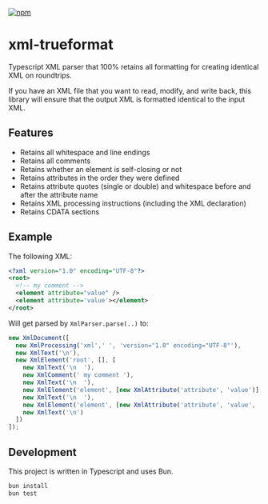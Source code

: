 [![npm](https://img.shields.io/npm/v/xml-trueformat)](https://www.npmjs.com/package/xml-trueformat)

# xml-trueformat

Typescript XML parser that 100% retains all formatting for creating identical XML on roundtrips.

If you have an XML file that you want to read, modify, and write back, this library will ensure that the output XML is formatted identical to the input XML.

## Features

- Retains all whitespace and line endings
- Retains all comments
- Retains whether an element is self-closing or not
- Retains attributes in the order they were defined
- Retains attribute quotes (single or double) and whitespace before and after the attribute name
- Retains XML processing instructions (including the XML declaration)
- Retains CDATA sections

## Example

The following XML:

```xml
<?xml version="1.0" encoding="UTF-8"?>
<root>
  <!-- my comment -->
  <element attribute="value" />
  <element attribute='value'></element>
</root>
```

Will get parsed by `XmlParser.parse(..)` to:

```ts
new XmlDocument([
  new XmlProcessing('xml',' ', 'version="1.0" encoding="UTF-8"'),
  new XmlText('\n'),
  new XmlElement('root', [], [
    new XmlText('\n  '),
    new XmlComment(' my comment '),
    new XmlText('\n  '),
    new XmlElement('element', [new XmlAttribute('attribute', 'value')], [], ' ', true),
    new XmlText('\n  '),
    new XmlElement('element', [new XmlAttribute('attribute', 'value', ' ', '', '', "'")], [], '', false),
    new XmlText('\n')
  ])
]);
```

## Development

This project is written in Typescript and uses Bun.

```bash
bun install
bun test
```

